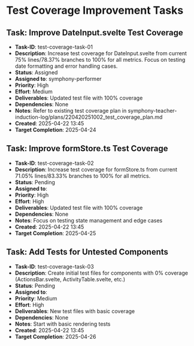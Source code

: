 # Test Coverage Improvement Tasks

## Task: Improve DateInput.svelte Test Coverage
- **Task-ID**: test-coverage-task-01  
- **Description**: Increase test coverage for DateInput.svelte from current 75% lines/78.37% branches to 100% for all metrics. Focus on testing date formatting and error handling cases.
- **Status**: Assigned  
- **Assigned to**: symphony-performer  
- **Priority**: High  
- **Effort**: Medium  
- **Deliverables**: Updated test file with 100% coverage  
- **Dependencies**: None  
- **Notes**: Refer to existing test coverage plan in symphony-teacher-induction-log/plans/220420251002_test_coverage_plan.md  
- **Created**: 2025-04-22 13:45  
- **Target Completion**: 2025-04-24  

## Task: Improve formStore.ts Test Coverage
- **Task-ID**: test-coverage-task-02  
- **Description**: Increase test coverage for formStore.ts from current 71.05% lines/83.33% branches to 100% for all metrics.  
- **Status**: Pending  
- **Assigned to**:  
- **Priority**: High  
- **Effort**: High  
- **Deliverables**: Updated test file with 100% coverage  
- **Dependencies**: None  
- **Notes**: Focus on testing state management and edge cases  
- **Created**: 2025-04-22 13:45  
- **Target Completion**: 2025-04-25  

## Task: Add Tests for Untested Components
- **Task-ID**: test-coverage-task-03  
- **Description**: Create initial test files for components with 0% coverage (ActionsBar.svelte, ActivityTable.svelte, etc.)  
- **Status**: Pending  
- **Assigned to**:  
- **Priority**: Medium  
- **Effort**: High  
- **Deliverables**: New test files with basic coverage  
- **Dependencies**: None  
- **Notes**: Start with basic rendering tests  
- **Created**: 2025-04-22 13:45  
- **Target Completion**: 2025-04-26